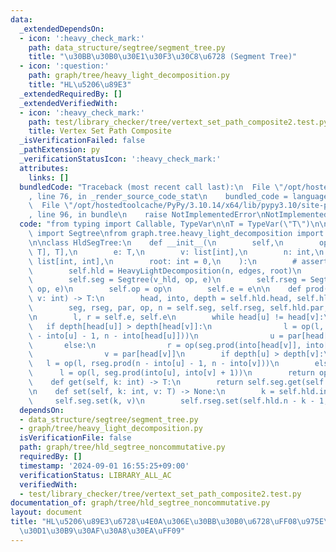 ```yaml
---
data:
  _extendedDependsOn:
  - icon: ':heavy_check_mark:'
    path: data_structure/segtree/segment_tree.py
    title: "\u30BB\u30B0\u30E1\u30F3\u30C8\u6728 (Segment Tree)"
  - icon: ':question:'
    path: graph/tree/heavy_light_decomposition.py
    title: "HL\u5206\u89E3"
  _extendedRequiredBy: []
  _extendedVerifiedWith:
  - icon: ':heavy_check_mark:'
    path: test/library_checker/tree/vertext_set_path_composite2.test.py
    title: Vertex Set Path Composite
  _isVerificationFailed: false
  _pathExtension: py
  _verificationStatusIcon: ':heavy_check_mark:'
  attributes:
    links: []
  bundledCode: "Traceback (most recent call last):\n  File \"/opt/hostedtoolcache/PyPy/3.10.14/x64/lib/pypy3.10/site-packages/onlinejudge_verify/documentation/build.py\"\
    , line 76, in _render_source_code_stat\n    bundled_code = language.bundle(\n\
    \  File \"/opt/hostedtoolcache/PyPy/3.10.14/x64/lib/pypy3.10/site-packages/onlinejudge_verify/languages/python.py\"\
    , line 96, in bundle\n    raise NotImplementedError\nNotImplementedError\n"
  code: "from typing import Callable, TypeVar\n\nT = TypeVar(\"T\")\n\nfrom data_structure.segtree.segment_tree\
    \ import Segtree\nfrom graph.tree.heavy_light_decomposition import HeavyLightDecomposition\n\
    \n\nclass HldSegTree:\n    def __init__(\n        self,\n        op: Callable[[T,\
    \ T], T],\n        e: T,\n        v: list[int],\n        n: int,\n        edges:\
    \ list[int, int],\n        root: int = 0,\n    ):\n        # assert n == len(v)\n\
    \        self.hld = HeavyLightDecomposition(n, edges, root)\n        v_hld = self.hld.build_list(v)\n\
    \        self.seg = Segtree(v_hld, op, e)\n        self.rseg = Segtree(v_hld[::-1],\
    \ op, e)\n        self.op = op\n        self.e = e\n\n    def prod(self, u: int,\
    \ v: int) -> T:\n        head, into, depth = self.hld.head, self.hld.into, self.hld.depth\n\
    \        seg, rseg, par, op, n = self.seg, self.rseg, self.hld.par, self.op, self.hld.n\n\
    \n        l, r = self.e, self.e\n        while head[u] != head[v]:\n         \
    \   if depth[head[u]] > depth[head[v]]:\n                l = op(l, rseg.prod(n\
    \ - into[u] - 1, n - into[head[u]]))\n                u = par[head[u]]\n     \
    \       else:\n                r = op(seg.prod(into[head[v]], into[v] + 1), r)\n\
    \                v = par[head[v]]\n        if depth[u] > depth[v]:\n         \
    \   l = op(l, rseg.prod(n - into[u] - 1, n - into[v]))\n        else:\n      \
    \      l = op(l, seg.prod(into[u], into[v] + 1))\n        return op(l, r)\n\n\
    \    def get(self, k: int) -> T:\n        return self.seg.get(self.hld.into[k])\n\
    \n    def set(self, k: int, v: T) -> None:\n        k = self.hld.into[k]\n   \
    \     self.seg.set(k, v)\n        self.rseg.set(self.hld.n - k - 1, v)\n"
  dependsOn:
  - data_structure/segtree/segment_tree.py
  - graph/tree/heavy_light_decomposition.py
  isVerificationFile: false
  path: graph/tree/hld_segtree_noncommutative.py
  requiredBy: []
  timestamp: '2024-09-01 16:55:25+09:00'
  verificationStatus: LIBRARY_ALL_AC
  verifiedWith:
  - test/library_checker/tree/vertext_set_path_composite2.test.py
documentation_of: graph/tree/hld_segtree_noncommutative.py
layout: document
title: "HL\u5206\u89E3\u6728\u4E0A\u306E\u30BB\u30B0\u6728\uFF08\u975E\u53EF\u63DB\
  \u30D1\u30B9\u30AF\u30A8\u30EA\uFF09"
---
```


